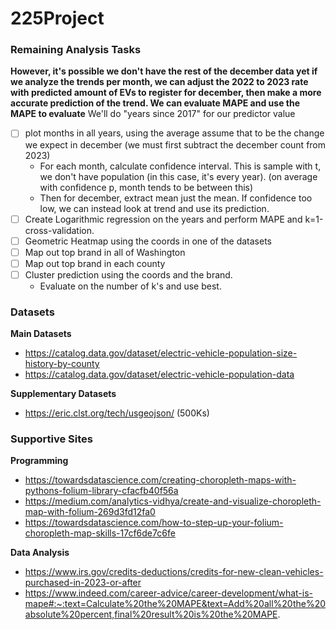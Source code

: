 # 225Project

### Remaining Analysis Tasks
 **However, it's possible we don't have the rest of the december data yet if we analyze the trends per month, we can adjust the 2022 to 2023 rate with predicted amount of EVs to register for december, then make a more accurate prediction of the trend. We can evaluate MAPE and use the MAPE to evaluate** We'll do "years since 2017" for our predictor value
* [ ] plot months in all years, using the average assume that to be the change we expect in december (we must first subtract the december count from 2023)
    * For each month, calculate confidence interval. This is sample with t, we don't have population (in this case, it's every year). (on average with confidence p, month tends to be between this)
    * Then for december, extract mean just the mean. If confidence too low, we can instead look at trend and use its prediction.
* [ ] Create Logarithmic regression on the years and perform MAPE and k=1-cross-validation.
* [ ] Geometric Heatmap using the coords in one of the datasets
* [ ] Map out top brand in all of Washington
* [ ] Map out top brand in each county
* [ ] Cluster prediction using the coords and the brand.
    * Evaluate on the number of k's and use best.

### Datasets
**Main Datasets**
* https://catalog.data.gov/dataset/electric-vehicle-population-size-history-by-county
* https://catalog.data.gov/dataset/electric-vehicle-population-data

**Supplementary Datasets**
* https://eric.clst.org/tech/usgeojson/ (500Ks)

### Supportive Sites
**Programming**
* https://towardsdatascience.com/creating-choropleth-maps-with-pythons-folium-library-cfacfb40f56a
* https://medium.com/analytics-vidhya/create-and-visualize-choropleth-map-with-folium-269d3fd12fa0
* https://towardsdatascience.com/how-to-step-up-your-folium-choropleth-map-skills-17cf6de7c6fe

**Data Analysis**
* https://www.irs.gov/credits-deductions/credits-for-new-clean-vehicles-purchased-in-2023-or-after
* https://www.indeed.com/career-advice/career-development/what-is-mape#:~:text=Calculate%20the%20MAPE&text=Add%20all%20the%20absolute%20percent,final%20result%20is%20the%20MAPE.